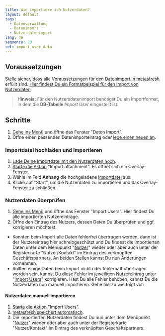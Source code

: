```yaml
---
title: Wie importiere ich Nutzerdaten?
layout: default
tags:
  - Datenverwaltung
  - Datenimport
  - Nutzerdatenimport
lang: de
sequence: 20
ref: import_user_data
---
```


## Voraussetzungen
Stelle sicher, dass alle Voraussetzungen für den [Datenimport in metasfresh](Datenimport_nach_metasfresh) erfüllt sind. [Hier findest Du ein Formatbeispiel für den Import von Nutzerdaten](Importformat_Beispiel_Nutzer).
 >**Hinweis:** Für den Nutzersdatenimport benötigst Du ein Importformat, in dem die **DB-Tabelle** *Import User* eingestellt ist.

## Schritte
1. [Gehe ins Menü](Menu) und öffne das Fenster "Daten Import".
1. Öffne einen passenden Datenimporteintrag oder [lege einen neuen an](Datenimporteintrag_anlegen).

### Importdatei hochladen und importieren
1. [Lade Deine Importdatei mit den Nutzerdaten hoch](Dateihandling).
1. [Starte die Aktion](AktionStarten#aktionsmenue) "Import attachment". Es öffnet sich ein Overlay-Fenster.
1. Wähle im Feld **Anhang** die hochgeladene [Importdatei](Importdatei_nuetzliche_Hinweise) aus.
1. Klicke auf "Start", um die Nutzerdaten zu importieren und das Overlay-Fenster zu schließen.

### Nutzerdaten überprüfen
1. [Gehe ins Menü](Menu) und öffne das Fenster "Import Users". Hier findest Du alle importierten Nutzereinträge.
1. Öffne den Eintrag des Nutzers, dessen Daten Du überprüfen und ggf. korrigieren möchtest.
 - Konnten beim Import alle Daten fehlerfrei übertragen werden, dann ist der Nutzereintrag hier schreibgeschützt und Du findest die importierten Daten unter dem Menüpunkt "[Nutzer](Menu)" wieder oder aber auch unter der Registerkarte "Nutzer/Kontakt" im Eintrag des verknüpften Geschäftspartners. An beiden Stellen kannst Du nun Änderungen vornehmen.
 - Sollten einige Daten beim Import nicht oder fehlerhaft übertragen worden sein, kannst Du diese Fehler im jeweiligen Nutzereintrag unter "[Import Users](Menu)" korrigieren. Hast Du alle Fehler behoben, kannst Du die Nutzerdaten nun manuell importieren. Gehe hierzu wie folgt vor:

#### Nutzerdaten manuell importieren
1. [Starte die Aktion](AktionStarten#aktionsmenue) "Import Users".
1. [metasfresh speichert automatisch](Speicheranzeige).
1. Die importierten Nutzerdaten findest Du nun unter dem Menüpunkt "[Nutzer](Menu)" wieder oder aber auch unter der Registerkarte "Nutzer/Kontakt" im Eintrag des verknüpften Geschäftspartners.
